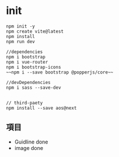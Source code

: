 # init

```
npm init -y
npm create vite@latest
npm install
npm run dev

//dependencies
npm i bootstrap
npm i vue-router
npm i bootstrap-icons
~~npm i --save bootstrap @popperjs/core~~

//devDependencies
npm i sass --save-dev


// third-paety
npm install --save aos@next

```

## 項目

- Guidline done
- image done
